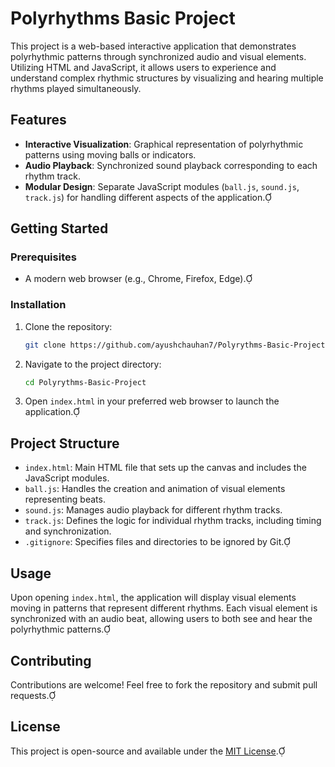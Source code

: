 # Polyrhythms Basic Project

This project is a web-based interactive application that demonstrates polyrhythmic patterns through synchronized audio and visual elements. Utilizing HTML and JavaScript, it allows users to experience and understand complex rhythmic structures by visualizing and hearing multiple rhythms played simultaneously.

## Features

- **Interactive Visualization**: Graphical representation of polyrhythmic patterns using moving balls or indicators.
- **Audio Playback**: Synchronized sound playback corresponding to each rhythm track.
- **Modular Design**: Separate JavaScript modules (`ball.js`, `sound.js`, `track.js`) for handling different aspects of the application.

## Getting Started

### Prerequisites

- A modern web browser (e.g., Chrome, Firefox, Edge).

### Installation

1. Clone the repository:
   ```bash
   git clone https://github.com/ayushchauhan7/Polyrythms-Basic-Project.git
   ```

2. Navigate to the project directory:
   ```bash
   cd Polyrythms-Basic-Project
   ```

3. Open `index.html` in your preferred web browser to launch the application.

## Project Structure

- `index.html`: Main HTML file that sets up the canvas and includes the JavaScript modules.
- `ball.js`: Handles the creation and animation of visual elements representing beats.
- `sound.js`: Manages audio playback for different rhythm tracks.
- `track.js`: Defines the logic for individual rhythm tracks, including timing and synchronization.
- `.gitignore`: Specifies files and directories to be ignored by Git.

## Usage

Upon opening `index.html`, the application will display visual elements moving in patterns that represent different rhythms. Each visual element is synchronized with an audio beat, allowing users to both see and hear the polyrhythmic patterns.

## Contributing

Contributions are welcome! Feel free to fork the repository and submit pull requests.

## License

This project is open-source and available under the [MIT License](LICENSE).
